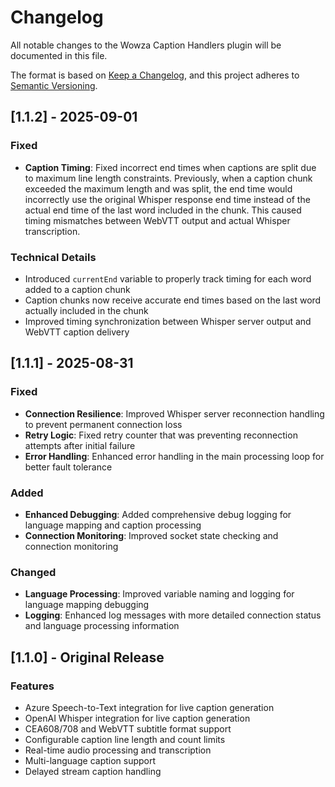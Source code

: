 # Changelog

All notable changes to the Wowza Caption Handlers plugin will be documented in this file.

The format is based on [Keep a Changelog](https://keepachangelog.com/en/1.0.0/),
and this project adheres to [Semantic Versioning](https://semver.org/spec/v2.0.0.html).

## [1.1.2] - 2025-09-01

### Fixed
- **Caption Timing**: Fixed incorrect end times when captions are split due to maximum line length constraints. Previously, when a caption chunk exceeded the maximum length and was split, the end time would incorrectly use the original Whisper response end time instead of the actual end time of the last word included in the chunk. This caused timing mismatches between WebVTT output and actual Whisper transcription.

### Technical Details
- Introduced `currentEnd` variable to properly track timing for each word added to a caption chunk
- Caption chunks now receive accurate end times based on the last word actually included in the chunk
- Improved timing synchronization between Whisper server output and WebVTT caption delivery

## [1.1.1] - 2025-08-31

### Fixed
- **Connection Resilience**: Improved Whisper server reconnection handling to prevent permanent connection loss
- **Retry Logic**: Fixed retry counter that was preventing reconnection attempts after initial failure
- **Error Handling**: Enhanced error handling in the main processing loop for better fault tolerance

### Added
- **Enhanced Debugging**: Added comprehensive debug logging for language mapping and caption processing
- **Connection Monitoring**: Improved socket state checking and connection monitoring

### Changed
- **Language Processing**: Improved variable naming and logging for language mapping debugging
- **Logging**: Enhanced log messages with more detailed connection status and language processing information

## [1.1.0] - Original Release

### Features
- Azure Speech-to-Text integration for live caption generation
- OpenAI Whisper integration for live caption generation
- CEA608/708 and WebVTT subtitle format support
- Configurable caption line length and count limits
- Real-time audio processing and transcription
- Multi-language caption support
- Delayed stream caption handling

